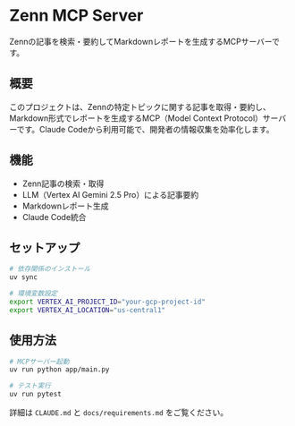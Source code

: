 # Zenn MCP Server

Zennの記事を検索・要約してMarkdownレポートを生成するMCPサーバーです。

## 概要

このプロジェクトは、Zennの特定トピックに関する記事を取得・要約し、Markdown形式でレポートを生成するMCP（Model Context Protocol）サーバーです。Claude Codeから利用可能で、開発者の情報収集を効率化します。

## 機能

- Zenn記事の検索・取得
- LLM（Vertex AI Gemini 2.5 Pro）による記事要約
- Markdownレポート生成
- Claude Code統合

## セットアップ

```bash
# 依存関係のインストール
uv sync

# 環境変数設定
export VERTEX_AI_PROJECT_ID="your-gcp-project-id"
export VERTEX_AI_LOCATION="us-central1"
```

## 使用方法

```bash
# MCPサーバー起動
uv run python app/main.py

# テスト実行
uv run pytest
```

詳細は `CLAUDE.md` と `docs/requirements.md` をご覧ください。